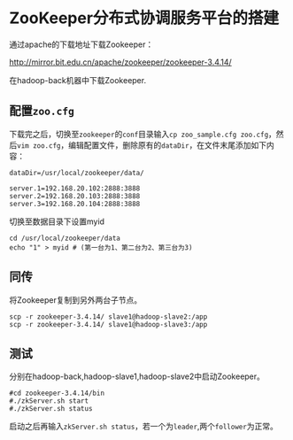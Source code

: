 # ZooKeeper分布式协调服务平台的搭建
通过apache的下载地址下载Zookeeper：

http://mirror.bit.edu.cn/apache/zookeeper/zookeeper-3.4.14/

在hadoop-back机器中下载Zookeeper.

## 配置`zoo.cfg`
下载完之后，切换至`zookeeper`的`conf`目录输入`cp zoo_sample.cfg zoo.cfg`，然后`vim zoo.cfg`，编辑配置文件，删除原有的`dataDir`，在文件末尾添加如下内容：

```
dataDir=/usr/local/zookeeper/data/

server.1=192.168.20.102:2888:3888
server.2=192.168.20.103:2888:3888
server.3=192.168.20.104:2888:3888
```
切换至数据目录下设置myid
```
cd /usr/local/zookeeper/data
echo "1" > myid # (第一台为1、第二台为2、第三台为3)
```
## 同传
将Zookeeper复制到另外两台子节点。
```
scp -r zookeeper-3.4.14/ slave1@hadoop-slave2:/app
scp -r zookeeper-3.4.14/ slave1@hadoop-slave3:/app
```
## 测试
分别在hadoop-back,hadoop-slave1,hadoop-slave2中启动Zookeeper。
```
#cd zookeeper-3.4.14/bin
#./zkServer.sh start 
#./zkServer.sh status
```
启动之后再输入`zkServer.sh status`，若一个为`leader`,两个`follower`为正常。
